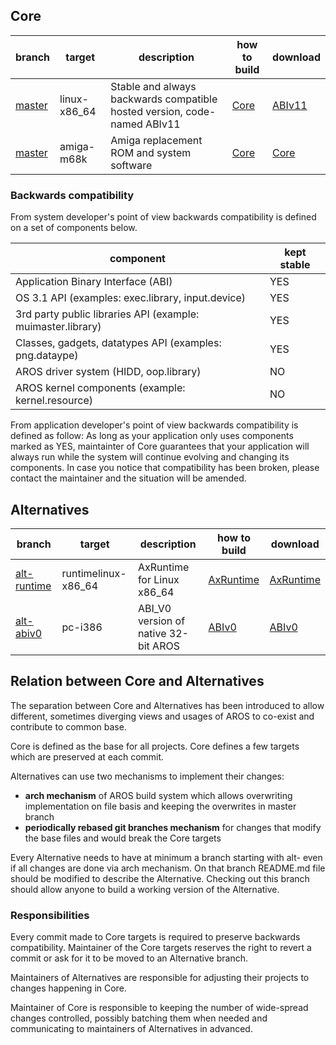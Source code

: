 ## Core

branch | target | description | how to build | download
-------|--------|-------------|------------- |---------
[master](https://github.com/deadw00d/AROS/tree/master) | linux-x86_64 | Stable and always backwards compatible hosted version, code-named ABIv11 | [Core](https://github.com/deadw00d/AROS/blob/master/INSTALL.md) | [ABIv11](https://axrt.org/downloads-aros)
[master](https://github.com/deadw00d/AROS/tree/master) | amiga-m68k | Amiga replacement ROM and system software | [Core](https://github.com/deadw00d/AROS/blob/master/INSTALL.md) | [Core](https://build.axrt.org/download/builds/AROS-ABIv11)

### Backwards compatibility

From system developer's point of view backwards compatibility is defined on a set of components below.

component | kept stable
----------|----------------------
Application Binary Interface (ABI) | YES
OS 3.1 API (examples: exec.library, input.device) | YES
3rd party public libraries API (example: muimaster.library) | YES
Classes, gadgets, datatypes API (examples: png.dataype) | YES
AROS driver system (HIDD, oop.library) | NO
AROS kernel components (example: kernel.resource) | NO

From application developer's point of view backwards compatibility is defined as follow: As long as your application only uses components marked as YES, maintainter of Core guarantees that your application will always run while the system will continue evolving and changing its components. In case you notice that compatibility has been broken, please contact the maintainer and the situation will be amended.

## Alternatives

branch | target | description | how to build | download
-------|--------|-------------|--------------|---------
[alt-runtime](https://github.com/deadw00d/AROS/tree/alt-runtime) | runtimelinux-x86_64 | AxRuntime for Linux x86_64 | [AxRuntime](https://github.com/deadw00d/AROS/blob/alt-runtime/INSTALL.md) | [AxRuntime](https://axrt.org/downloads)
[alt-abiv0](https://github.com/deadw00d/AROS/tree/alt-abiv0) | pc-i386 | ABI_V0 version of native 32-bit AROS | [ABIv0](https://github.com/deadw00d/AROS/blob/alt-abiv0/INSTALL.md) | [ABIv0](https://axrt.org/downloads-aros)

## Relation between Core and Alternatives

The separation between Core and Alternatives has been introduced to allow different, sometimes diverging views and usages of AROS to co-exist and contribute to common base.

Core is defined as the base for all projects. Core defines a few targets which are preserved at each commit.

Alternatives can use two mechanisms to implement their changes:
* **arch mechanism** of AROS build system which allows overwriting implementation on file basis and keeping the overwrites in master branch
* **periodically rebased git branches mechanism** for changes that modify the base files and would break the Core targets

Every Alternative needs to have at minimum a branch starting with alt- even if all changes are done via arch mechanism. On that branch README.md file should be modified to describe the Alternative. Checking out this branch should allow anyone to build a working version of the Alternative.

### Responsibilities

Every commit made to Core targets is required to preserve backwards compatibility. Maintainer of the Core targets reserves the right to revert a commit or ask for it to be moved to an Alternative branch.

Maintainers of Alternatives are responsible for adjusting their projects to changes happening in Core.

Maintainer of Core is responsible to keeping the number of wide-spread changes controlled, possibly batching them when needed and communicating to maintainers of Alternatives in advanced.

